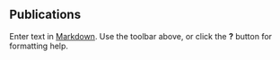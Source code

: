 ## Publications

Enter text in [Markdown](http://daringfireball.net/projects/markdown/). Use the toolbar above, or click the **?** button for formatting help.
